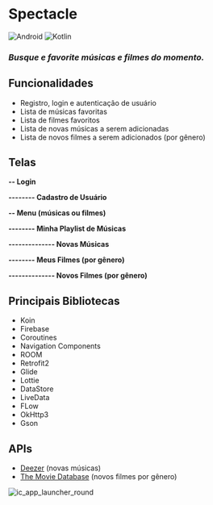 # Spectacle

<div>
  <img alt="Android" src="https://img.shields.io/badge/Android-3DDC84?style=for-the-badge&logo=android&logoColor=white" />
  <img alt="Kotlin" src="https://img.shields.io/badge/kotlin-%230095D5.svg?style=for-the-badge&logo=kotlin&logoColor=white" />
</div>

### *Busque e favorite músicas e filmes do momento.*

## Funcionalidades
- Registro, login e autenticação de usuário
- Lista de músicas favoritas
- Lista de filmes favoritos
- Lista de novas músicas a serem adicionadas
- Lista de novos filmes a serem adicionados (por gênero)

## Telas

__-- Login__

__-------- Cadastro de Usuário__

__-- Menu (músicas ou filmes)__

__-------- Minha Playlist de Músicas__

__-------------- Novas Músicas__

__-------- Meus Filmes (por gênero)__

__-------------- Novos Filmes (por gênero)__

## Principais Bibliotecas
- Koin
- Firebase
- Coroutines
- Navigation Components
- ROOM
- Retrofit2
- Glide
- Lottie
- DataStore
- LiveData
- FLow
- OkHttp3
- Gson

## APIs
- [Deezer](https://rapidapi.com/deezerdevs/api/deezer-1) (novas músicas)
- [The Movie Database](https://developers.themoviedb.org/3/getting-started/introduction) (novos filmes por gênero)

 ![ic_app_launcher_round](https://user-images.githubusercontent.com/44252209/175922126-c8dab67a-c3fc-4bdb-9437-a350f7ce0302.png)
